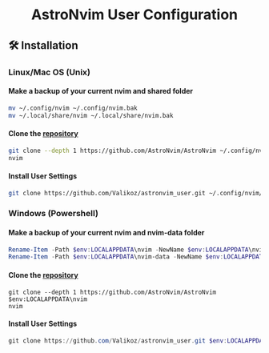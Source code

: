 <h1 align="center">AstroNvim User Configuration</h1>


## 🛠️ Installation

### Linux/Mac OS (Unix)

#### Make a backup of your current nvim and shared folder

```bash
mv ~/.config/nvim ~/.config/nvim.bak
mv ~/.local/share/nvim ~/.local/share/nvim.bak
```

#### Clone the [repository](https://github.com/AstroNvim/AstroNvim)

```bash
git clone --depth 1 https://github.com/AstroNvim/AstroNvim ~/.config/nvim
nvim
```

#### Install User Settings

```bash
git clone https://github.com/Valikoz/astronvim_user.git ~/.config/nvim/lua/user
```

### Windows (Powershell)

#### Make a backup of your current nvim and nvim-data folder

```powershell
Rename-Item -Path $env:LOCALAPPDATA\nvim -NewName $env:LOCALAPPDATA\nvim.bak
Rename-Item -Path $env:LOCALAPPDATA\nvim-data -NewName $env:LOCALAPPDATA\nvim-data.bak
```

#### Clone the [repository](https://github.com/AstroNvim/AstroNvim)

```pwsh
git clone --depth 1 https://github.com/AstroNvim/AstroNvim $env:LOCALAPPDATA\nvim
nvim
```

#### Install User Settings

```powershell
git clone https://github.com/Valikoz/astronvim_user.git $env:LOCALAPPDATA\nvim\lua\user
```

